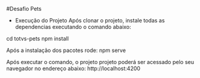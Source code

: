 #Desafio Pets

- Execução do Projeto
Após clonar o projeto, instale todas as dependencias executando o comando abaixo:

cd totvs-pets
npm install

Após a instalação dos pacotes rode:
npm serve

Após executar o comando, o projeto projeto poderá ser acessado pelo seu navegador no endereço abaixo:
http://localhost:4200 

